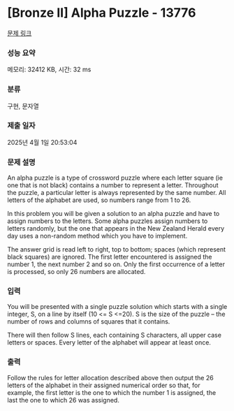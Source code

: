 # [Bronze II] Alpha Puzzle - 13776 

[문제 링크](https://www.acmicpc.net/problem/13776) 

### 성능 요약

메모리: 32412 KB, 시간: 32 ms

### 분류

구현, 문자열

### 제출 일자

2025년 4월 1일 20:53:04

### 문제 설명

<p>An alpha puzzle is a type of crossword puzzle where each letter square (ie one that is not black) contains a number to represent a letter. Throughout the puzzle, a particular letter is always represented by the same number. All letters of the alphabet are used, so numbers range from 1 to 26.</p>

<p>In this problem you will be given a solution to an alpha puzzle and have to assign numbers to the letters. Some alpha puzzles assign numbers to letters randomly, but the one that appears in the New Zealand Herald every day uses a non-random method which you have to implement.</p>

<p>The answer grid is read left to right, top to bottom; spaces (which represent black squares) are ignored. The first letter encountered is assigned the number 1, the next number 2 and so on. Only the first occurrence of a letter is processed, so only 26 numbers are allocated.</p>

### 입력 

 <p>You will be presented with a single puzzle solution which starts with a single integer, S, on a line by itself (10 <= S <=20). S is the size of the puzzle – the number of rows and columns of squares that it contains.</p>

<p>There will then follow S lines, each containing S characters, all upper case letters or spaces. Every letter of the alphabet will appear at least once. </p>

### 출력 

 <p>Follow the rules for letter allocation described above then output the 26 letters of the alphabet in their assigned numerical order so that, for example, the first letter is the one to which the number 1 is assigned, the last the one to which 26 was assigned. </p>

